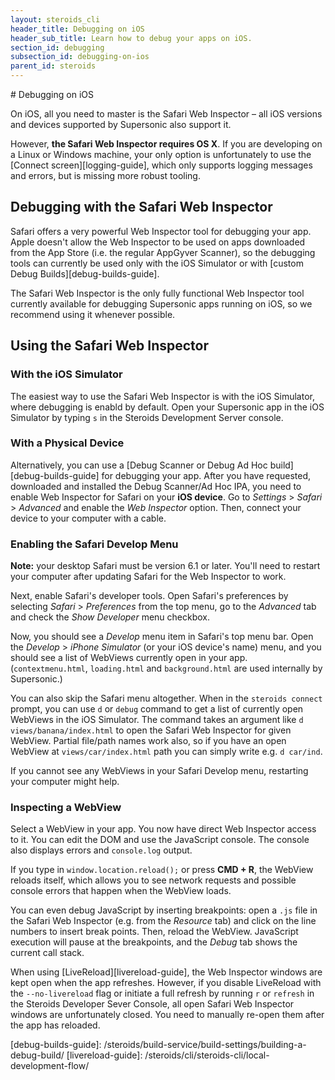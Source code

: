 ```yaml
---
layout: steroids_cli
header_title: Debugging on iOS
header_sub_title: Learn how to debug your apps on iOS.
section_id: debugging
subsection_id: debugging-on-ios
parent_id: steroids
---
```

<section class="docs-section" id="debugging-on-ios">
# Debugging on iOS

On iOS, all you need to master is the Safari Web Inspector – all iOS versions and devices supported by Supersonic also support it.

However, **the Safari Web Inspector requires OS X**. If you are developing on a Linux or Windows machine, your only option is unfortunately to use the [Connect screen][logging-guide], which only supports logging messages and errors, but is missing more robust tooling.

## Debugging with the Safari Web Inspector

Safari offers a very powerful Web Inspector tool for debugging your app. Apple doesn't allow the Web Inspector to be used on apps downloaded from the App Store (i.e. the regular AppGyver Scanner), so the debugging tools can currently be used only with the iOS Simulator or with [custom Debug Builds][debug-builds-guide].

The Safari Web Inspector is the only fully functional Web Inspector tool currently available for debugging Supersonic apps running on iOS, so we recommend using it whenever possible.

## Using the Safari Web Inspector

### With the iOS Simulator
The easiest way to use the Safari Web Inspector is with the iOS Simulator, where debugging is enabld by default. Open your Supersonic app in the iOS Simulator by typing `s` in the Steroids Development Server console.

### With a Physical Device

Alternatively, you can use a [Debug Scanner or Debug Ad Hoc build][debug-builds-guide] for debugging your app. After you have requested, downloaded and installed the Debug Scanner/Ad Hoc IPA, you need to enable Web Inspector for Safari on your **iOS device**. Go to *Settings* > *Safari* > *Advanced* and enable the *Web Inspector* option. Then, connect your device to your computer with a cable.

### Enabling the Safari Develop Menu
<p class="advanced-panel">
  <strong>Note:</strong> your desktop Safari must be version 6.1 or later. You'll need to restart your computer after updating Safari for the Web Inspector to work.
</p>

Next, enable Safari's developer tools. Open Safari's preferences by selecting *Safari* > *Preferences* from the top menu, go to the *Advanced* tab and check the *Show Developer* menu checkbox.

Now, you should see a *Develop* menu item in Safari's top menu bar. Open the *Develop* > *iPhone Simulator* (or your iOS device's name) menu, and you should see a list of WebViews currently open in your app. (`contextmenu.html`, `loading.html` and `background.html` are used internally by Supersonic.)

You can also skip the Safari menu altogether. When in the `steroids connect` prompt, you can use `d` or `debug` command to get a list of currently open WebViews in the iOS Simulator. The command takes an argument like `d views/banana/index.html` to open the Safari Web Inspector for given WebView. Partial file/path names work also, so if you have an open WebView at `views/car/index.html` path you can simply write e.g. `d car/ind`.

If you cannot see any WebViews in your Safari Develop menu, restarting your computer might help.

### Inspecting a WebView

Select a WebView in your app. You now have direct Web Inspector access to it. You can edit the DOM and use the JavaScript console. The console also displays errors and `console.log` output.

If you type in `window.location.reload();` or press **CMD + R**, the WebView reloads itself, which allows you to see network requests and possible console errors that happen when the WebView loads.

You can even debug JavaScript by inserting breakpoints: open a `.js` file in the Safari Web Inspector (e.g. from the *Resource* tab) and click on the line numbers to insert break points. Then, reload the WebView. JavaScript execution will pause at the breakpoints, and the *Debug* tab shows the current call stack.

When using [LiveReload][livereload-guide], the Web Inspector windows are kept open when the app refreshes. However, if you disable LiveReload with the `--no-livereload` flag or initiate a full refresh by running `r` or `refresh` in the Steroids Developer Sever Console, all open Safari Web Inspector windows are unfortunately closed. You need to manually re-open them after the app has reloaded.
</section>
[debug-builds-guide]: /steroids/build-service/build-settings/building-a-debug-build/
[livereload-guide]: /steroids/cli/steroids-cli/local-development-flow/
